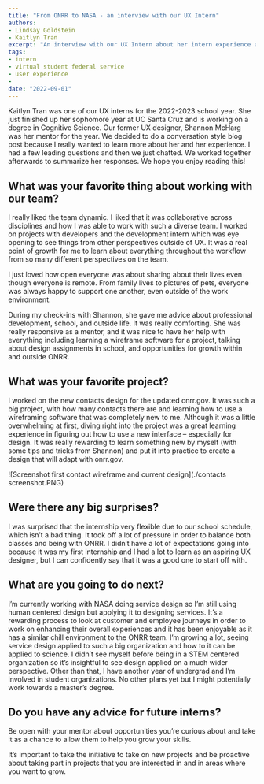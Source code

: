 ```yaml
---
title: "From ONRR to NASA - an interview with our UX Intern"
authors:
- Lindsay Goldstein
- Kaitlyn Tran
excerpt: "An interview with our UX Intern about her intern experience at ONRR and what she's doing next. "
tags:
- intern
- virtual student federal service
- user experience
-
date: "2022-09-01"
---
```


Kaitlyn Tran was one of our UX interns for the 2022-2023 school year. She just finished up her sophomore year at UC Santa Cruz and is working on a degree in Cognitive Science. Our former UX designer, Shannon McHarg was her mentor for the year. We decided to do a conversation style blog post because I really wanted to learn more about her and her experience. I had a few leading questions and then we just chatted. We worked together afterwards to summarize her responses. We hope you enjoy reading this!

## What was your favorite thing about working with our team?

I really liked the team dynamic. I liked that it was collaborative across disciplines and how I was able to work with such a diverse team. I worked on projects with developers and the development intern which was eye opening to see things from other perspectives outside of UX. It was a real point of growth for me to learn about everything throughout the workflow from so many different perspectives on the team.

I just loved how open everyone was about sharing about their lives even though everyone is remote. From family lives to pictures of pets, everyone was always happy to support one another, even outside of the work environment.

During my check-ins with Shannon, she gave me advice about professional development, school, and outside life. It was really comforting. She was really responsive as a mentor, and it was nice to have her help with everything including learning a wireframe software for a project, talking about design assignments in school, and opportunities for growth within and outside ONRR.


## What was your favorite project?

I worked on the new contacts design for the updated onrr.gov. It was such a big project, with how many contacts there are and learning how to use a wireframing software that was completely new to me. Although it was a little overwhelming at first, diving right into the project was a great learning experience in figuring out how to use a new interface – especially for design. It was really rewarding to learn something new by myself (with some tips and tricks from Shannon) and put it into practice to create a design that will adapt with onrr.gov.

![Screenshot first contact wireframe and current design](./contacts screenshot.PNG)


## Were there any big surprises?

I was surprised that the internship very flexible due to our school schedule, which isn’t a bad thing. It took off a lot of pressure in order to balance both classes and being with ONRR. I didn’t have a lot of expectations going into because it was my first internship and I had a lot to learn as an aspiring UX designer, but I can confidently say that it was a good one to start off with.

## What are you going to do next?
I’m currently working with NASA doing service design so I’m still using human centered design but applying it to designing services. It’s a rewarding process to look at customer and employee journeys in order to work on enhancing their overall experiences and it has been enjoyable as it has a similar chill environment to the ONRR team. I’m growing a lot, seeing service design applied to such a big organization and how to it can be applied to science. I didn’t see myself before being in a STEM centered organization so it’s insightful to see design applied on a much wider perspective.
Other than that, I have another year of undergrad and I’m involved in student organizations. No other plans yet but I might potentially work towards a master’s degree.  

## Do you have any advice for future interns?

Be open with your mentor about opportunities you’re curious about and take it as a chance to allow them to help you grow your skills.

It’s important to take the initiative to take on new projects and be proactive about taking part in projects that you are interested in and in areas where you want to grow.
